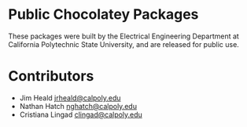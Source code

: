 # Public Chocolatey Packages

These packages were built by the Electrical Engineering Department at California Polytechnic State University, and are released for public use.

# Contributors
- Jim Heald <jrheald@calpoly.edu>
- Nathan Hatch <nghatch@calpoly.edu>
- Cristiana Lingad <clingad@calpoly.edu>